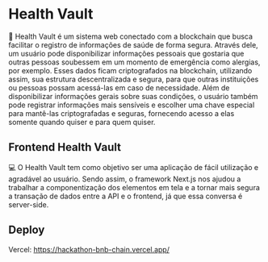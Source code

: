 # Health Vault
📜 Health Vault é um sistema web conectado com a blockchain que busca facilitar o registro de informações de saúde de forma segura. Através dele, um usuário pode disponibilizar informações pessoais que gostaria que outras pessoas soubessem em um momento de emergência como alergias, por exemplo. Esses dados ficam criptografados na blockchain, utilizando assim, sua estrutura descentralizada e segura, para que outras instituições ou pessoas possam acessá-las em caso de necessidade. Além de disponibilizar informações gerais sobre suas condições, o usuário também pode registrar informações mais sensíveis e escolher uma chave especial para mantê-las criptografadas e seguras, fornecendo acesso a elas somente quando quiser e para quem quiser.

## Frontend Health Vault
💻 O Health Vault tem como objetivo ser uma aplicação de fácil utilização e agradável ao usuário. Sendo assim, o framework Next.js nos ajudou a trabalhar a componentização dos elementos em tela e a tornar mais segura a transação de dados entre a API e o frontend, já que essa conversa é server-side.

## Deploy
Vercel: https://hackathon-bnb-chain.vercel.app/
